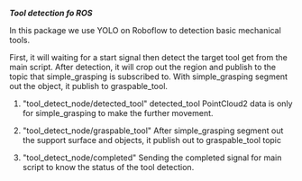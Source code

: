 ***Tool detection fo ROS***

In this package we use YOLO on Roboflow to detection basic mechanical tools. 

First, it will waiting for a start signal then detect the target tool get from the main script. After detection, it will crop out the region and publish to the topic that simple_grasping is subscribed to. With simple_grasping segment out the object, it publish to graspable_tool.

1. "tool_detect_node/detected_tool"
detected_tool PointCloud2 data is only for simple_grasping to make the further movement.

2. "tool_detect_node/graspable_tool"
After simple_grasping segment out the support surface and objects, it publish out to graspable_tool topic

3. "tool_detect_node/completed"
Sending the completed signal for main script to know the status of the tool detection.